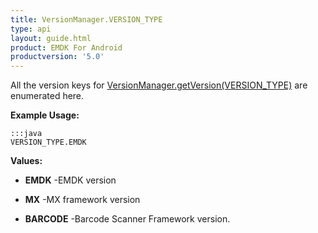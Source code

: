 ```yaml
---
title: VersionManager.VERSION_TYPE
type: api
layout: guide.html
product: EMDK For Android
productversion: '5.0'
---
```



All the version keys for [ VersionManager.getVersion(VERSION_TYPE)](../VersionManager#getversion) are enumerated here.
 
 

**Example Usage:**
	
	:::java	
	VERSION_TYPE.EMDK


**Values:**

* **EMDK** -EMDK version

* **MX** -MX framework version

* **BARCODE** -Barcode Scanner Framework version.


